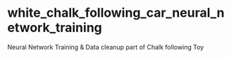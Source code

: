# white_chalk_following_car_neural_network_training
Neural Network Training &amp; Data cleanup part of Chalk following Toy
